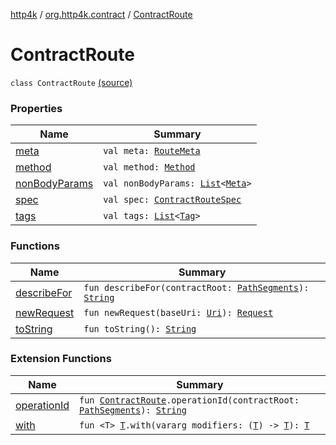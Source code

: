 [http4k](../../index.md) / [org.http4k.contract](../index.md) / [ContractRoute](./index.md)

# ContractRoute

`class ContractRoute` [(source)](https://github.com/http4k/http4k/blob/master/http4k-contract/src/main/kotlin/org/http4k/contract/ContractRoute.kt#L15)

### Properties

| Name | Summary |
|---|---|
| [meta](meta.md) | `val meta: `[`RouteMeta`](../-route-meta/index.md) |
| [method](method.md) | `val method: `[`Method`](../../org.http4k.core/-method/index.md) |
| [nonBodyParams](non-body-params.md) | `val nonBodyParams: `[`List`](https://kotlinlang.org/api/latest/jvm/stdlib/kotlin.collections/-list/index.html)`<`[`Meta`](../../org.http4k.lens/-meta/index.md)`>` |
| [spec](spec.md) | `val spec: `[`ContractRouteSpec`](../-contract-route-spec/index.md) |
| [tags](tags.md) | `val tags: `[`List`](https://kotlinlang.org/api/latest/jvm/stdlib/kotlin.collections/-list/index.html)`<`[`Tag`](../-tag/index.md)`>` |

### Functions

| Name | Summary |
|---|---|
| [describeFor](describe-for.md) | `fun describeFor(contractRoot: `[`PathSegments`](../-path-segments/index.md)`): `[`String`](https://kotlinlang.org/api/latest/jvm/stdlib/kotlin/-string/index.html) |
| [newRequest](new-request.md) | `fun newRequest(baseUri: `[`Uri`](../../org.http4k.core/-uri/index.md)`): `[`Request`](../../org.http4k.core/-request/index.md) |
| [toString](to-string.md) | `fun toString(): `[`String`](https://kotlinlang.org/api/latest/jvm/stdlib/kotlin/-string/index.html) |

### Extension Functions

| Name | Summary |
|---|---|
| [operationId](../../org.http4k.contract.openapi/operation-id.md) | `fun `[`ContractRoute`](./index.md)`.operationId(contractRoot: `[`PathSegments`](../-path-segments/index.md)`): `[`String`](https://kotlinlang.org/api/latest/jvm/stdlib/kotlin/-string/index.html) |
| [with](../../org.http4k.core/with.md) | `fun <T> `[`T`](../../org.http4k.core/with.md#T)`.with(vararg modifiers: (`[`T`](../../org.http4k.core/with.md#T)`) -> `[`T`](../../org.http4k.core/with.md#T)`): `[`T`](../../org.http4k.core/with.md#T) |

